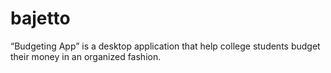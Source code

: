 # bajetto
“Budgeting App” is a desktop application that help college students budget their money in an organized fashion. 
